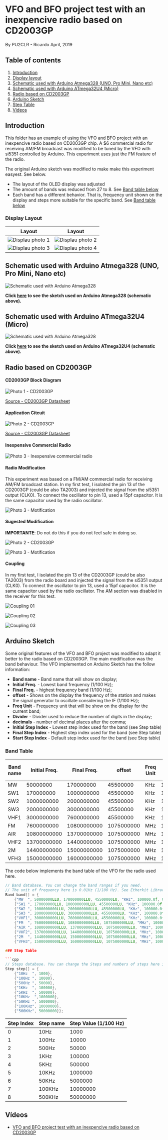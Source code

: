 # VFO and BFO project test with an inexpencive radio based on CD2003GP 

By PU2CLR - Ricardo
April, 2019

## Table of contents

1. [Introduction](https://github.com/pu2clr/VFO_BFO_OLED_ARDUINO/tree/master/Experiments/VFO_RADIO_CD2003GP#introduction)
2. [Display layout](https://github.com/pu2clr/VFO_BFO_OLED_ARDUINO/tree/master/Experiments/VFO_RADIO_CD2003GP#display-layout)
3. [Schematic used with Arduino Atmega328 (UNO, Pro Mini, Nano etc)](https://github.com/pu2clr/VFO_BFO_OLED_ARDUINO/tree/master/Experiments/VFO_RADIO_CD2003GP#schematic-used-with-arduino-atmega328-uno-pro-mini-nano-etc)
4. [Schematic used with Arduino ATmega32U4 (Micro)](https://github.com/pu2clr/VFO_BFO_OLED_ARDUINO/tree/master/Experiments/VFO_RADIO_CD2003GP#schematic-used-with-arduino-atmega32u4-micro)
5. [Radio based on CD2003GP](https://github.com/pu2clr/VFO_BFO_OLED_ARDUINO/tree/master/Experiments/VFO_RADIO_CD2003GP#radio-based-on-cd2003gp)
6. [Arduino Sketch](https://github.com/pu2clr/VFO_BFO_OLED_ARDUINO/tree/master/Experiments/VFO_RADIO_CD2003GP#arduino-sketch)
7. [Step Table](https://github.com/pu2clr/VFO_BFO_OLED_ARDUINO/tree/master/Experiments/VFO_RADIO_CD2003GP#step-table)
8. [Videos](https://github.com/pu2clr/VFO_BFO_OLED_ARDUINO/tree/master/Experiments/VFO_RADIO_CD2003GP#v%C3%ADdeos)



## Introduction

This folder has an example of using the VFO and BFO project with an inexpencive radio based on CD2003GP chip. A $6 commercial radio for receiving AM/FM broadcast was modified to be tuned by the VFO with si5351 controlled by Arduino. This experiment uses just the FM feature of the radio. 


The original Arduino sketch was modified to make make this experiment easyest. See below.

- The layout of the OLED display was adjusted 
- The amount of bands was reduced from 27 to 8. See [Band table below](https://github.com/pu2clr/VFO_BFO_OLED_ARDUINO/tree/master/Experiments/VFO_RADIO_CD2003GP#band-table)
- Each band has a different behavior. That is, frequency unit shown on the display and steps more suitable for the specific band. See [Band table below](https://github.com/pu2clr/VFO_BFO_OLED_ARDUINO/tree/master/Experiments/VFO_RADIO_CD2003GP#band-table)


### Display Layout


| Layout |  Layout |
| ------ |  ------ |
| ![Displau photo 1](https://github.com/pu2clr/VFO_BFO_OLED_ARDUINO/blob/master/Experiments/VFO_RADIO_CD2003GP/images/OLED_01.png)| ![Displau photo 2](https://github.com/pu2clr/VFO_BFO_OLED_ARDUINO/blob/master/Experiments/VFO_RADIO_CD2003GP/images/OLED_02.png) |
| ![Displau photo 3](https://github.com/pu2clr/VFO_BFO_OLED_ARDUINO/blob/master/Experiments/VFO_RADIO_CD2003GP/images/OLED_03.png)| ![Displau photo 4](https://github.com/pu2clr/VFO_BFO_OLED_ARDUINO/blob/master/Experiments/VFO_RADIO_CD2003GP/images/OLED_04.png) |


## Schematic used with Arduino Atmega328 (UNO, Pro Mini, Nano etc)

![Schematic used with Arduino Atmega328](https://github.com/pu2clr/VFO_BFO_OLED_ARDUINO/blob/master/Experiments/VFO_RADIO_CD2003GP/schematic/vfobfo_ir_schematic_atemega328.png)

__Click [here](https://github.com/pu2clr/VFO_BFO_OLED_ARDUINO/blob/master/Experiments/VFO_RADIO_CD2003GP/source/si5351_vfoCD2003GP_atmega328/si5351_vfoCD2003GP_atmega328.ino) to see the sketch used on Arduino Atmega328 (schematic above).__



## Schematic used with Arduino ATmega32U4 (Micro)

![Schematic used with Arduino Atmega328](https://github.com/pu2clr/VFO_BFO_OLED_ARDUINO/blob/master/Experiments/VFO_RADIO_CD2003GP/schematic/bfo_schematic.png)

__Click [here](https://github.com/pu2clr/VFO_BFO_OLED_ARDUINO/blob/master/Experiments/VFO_RADIO_CD2003GP/source/si5351_vfoCD2003GP_atmega32u4/si5351_vfoCD2003GP_atmega32u4.ino) to see the sketch used on Arduino ATmega32U4 (schematic above).__ 


## Radio based on CD2003GP

#### CD2003GP Block Diagram

![Photo 1 - CD2003GP](https://github.com/pu2clr/VFO_BFO_OLED_ARDUINO/blob/master/Experiments/VFO_RADIO_CD2003GP/images/CD2003GP_block_diagram_01.png)

[Source - CD2003GP Datasheet](http://www.datasheetcafe.com/cd2003gp-datasheet-pdf/)

#### Application Citcuit

![Photo 2 - CD2003GP](https://github.com/pu2clr/VFO_BFO_OLED_ARDUINO/blob/master/Experiments/VFO_RADIO_CD2003GP/images/CD2003GP_application_circuit.png)

[Source - CD2003GP Datasheet](http://www.datasheetcafe.com/cd2003gp-datasheet-pdf/)


#### Inexpensive Commercial Radio
![Photo 3 - Inexpensive commercial radio](https://github.com/pu2clr/VFO_BFO_OLED_ARDUINO/blob/master/Experiments/VFO_RADIO_CD2003GP/images/inexpensive_receiver_01.jpg)



#### Radio Modification


This experiment was based on a FM/AM commercial radio for receiving AM/FM broadcast station. 
In my first test, I isolated the pin 13 of the CD2003GP (could be also TA2003) and injected the signal from the si5351 output (CLK0). To connect the oscillator to pin 13, used a 15pf capacitor. It is the same capacitor used by the radio oscillator.




![Photo 3 - Motification ](https://github.com/pu2clr/VFO_BFO_OLED_ARDUINO/blob/master/Experiments/VFO_RADIO_CD2003GP/images/inexpensive_receiver_02.jpg)



#### Sugested Modification

__IMPORTANTE__: Do not do this if you do not feel safe in doing so.

![Photo 2 - CD2003GP](https://github.com/pu2clr/VFO_BFO_OLED_ARDUINO/blob/master/Experiments/VFO_RADIO_CD2003GP/images/CD2003GP_application_circuit_modification.png)


![Photo 3 - Motification ](https://github.com/pu2clr/VFO_BFO_OLED_ARDUINO/blob/master/Experiments/VFO_RADIO_CD2003GP/images/inexpensive_receiver_03.jpg)



#### Coupling

In my first test, I isolated the pin 13 of the CD2003GP (could be also TA2003) from the radio board and injected the signal from the si5351 output (CLK0). To connect the oscillator to pin 13, used a 15pf capacitor. It is the same capacitor used by the radio oscillator. The AM section was disabled in the receiver for this test.


![Coupling 01](https://github.com/pu2clr/VFO_BFO_OLED_ARDUINO/blob/master/Experiments/VFO_RADIO_CD2003GP/schematic/coupling_01.png)


![Coupling 02](https://github.com/pu2clr/VFO_BFO_OLED_ARDUINO/blob/master/Experiments/VFO_RADIO_CD2003GP/schematic/coupling_02.png)


![Coupling 03](https://github.com/pu2clr/VFO_BFO_OLED_ARDUINO/blob/master/Experiments/VFO_RADIO_CD2003GP/schematic/coupling_03.png)



## Arduino Sketch 

Some original features of the VFO and BFO project was modified to adapt it better to the radio based on CD2003GP. The main modification was the band behaviour. The VFO implemented on Arduino Sketch has the follow information:  

- __Band name__ - Band name that will show on display;
- __Initial Freq.__ -  Lowest band frequency (1/100 Hz);
- __Final Freq.__ - highest frequency band (1/100 Hz);
- __offset__ - Shows on the display the frequency of the station and makes the signal generator to oscillate considering the IF (1/100 Hz);
- __Freq Unit__ - Frequency unit that will be show on the display for the current band;
- __Divider__ - Divider used to reduce the number of digits in the display;
- __decimals__ - number of decimal places after the comma;
- __Initial Step Index__ - Lowest step index used for the band (see Step table)
- __Final Step Index__ - Highest step index used for the band (see Step table) 
- __Start Step Index__ - Default step index used for the band (see Step table)


### Band Table 

| Band name | Initial Freq.  | Final Freq. | offset | Freq Unit | Divider | Decimals | Initial Step Index | Final Step Index | Start Step Index |
| --------- | ----------------------- | -------------------- | ---------------- | -----------------| --------------- |------------------ | ---------------- | ---------------- | -----------|  
| MW   | 50000000 | 170000000 | 45500000 |  KHz | 100000 | 2 | 3 | 6 | 5 |
| SW1  | 170000000 | 1000000000 | 45500000  | KHz | 100000 | 2 | 2 | 6 | 3 |
| SW2  | 1000000000 | 2000000000 | 45500000  | KHz | 100000 | 2 | 2 | 6 | 3 |
| SW3  | 2000000000 | 3000000000 | 45500000  | KHz | 100000 | 2 | 2 | 6 | 3 |
| VHF1 | 3000000000 | 7600000000 | 45500000  | KHz | 100000 | 2 | 2 | 7 | 3 |
| FM   | 7600000000 | 10800000000 | 1075000000  | MHz |  100000000 | 1 | 6 | 8 | 7 |
| AIR  | 10800000000 | 13700000000 | 1075000000  | MHz | 100000000 | 2 | 2 | 8 | 5 |
| VHF2 | 13700000000 | 14400000000 | 1075000000  | MHz | 100000000 | 2 | 2 | 8 | 5 |
| 2M  | 14400000000 | 15000000000 | 1075000000  | MHz | 100000000 | 2 | 2 | 8 | 5 |
| VFH3 | 15000000000 | 16000000000 | 1075000000  | MHz| 100000000 | 2 | 2 | 8| 5 |


The code below implements the band table of the VFO for the radio used here. 


```cpp
// Band database. You can change the band ranges if you need.
// The unit of frequency here is 0.01Hz (1/100 Hz). See Etherkit Library at https://github.com/etherkit/Si5351Arduino
Band band[] = {
    {"MW  ", 50000000LLU, 170000000LLU, 45500000LU, "KHz", 100000.0f, 0, 3, 6, 5},
    {"SW1 ", 170000000LLU, 1000000000LLU, 45500000LU, "KHz", 100000.0f, 2, 1, 6, 3},
    {"SW2 ", 1000000000LLU, 2000000000LLU, 45500000LU, "KHz", 100000.0f, 2, 1, 6, 3},
    {"SW3 ", 2000000000LLU, 3000000000LLU, 45500000LU, "KHz", 100000.0f, 2, 1, 6, 3},
    {"VHF1", 3000000000LLU, 7600000000LLU, 45500000LU, "KHz", 100000.0f, 2, 1, 7, 3},
    {"FM  ", 7600000000LLU, 10800000000LLU, 1075000000LLU, "MHz", 100000000.0f, 2, 6, 8, 7},
    {"AIR ", 10800000000LLU, 13700000000LLU, 1075000000LLU, "MHz", 100000000.0f, 3, 2, 8, 5},
    {"VHF2", 13700000000LLU, 14400000000LLU, 1075000000LLU, "MHz", 100000000.0f, 3, 2, 8, 5},
    {"2M  ", 14400000000LLU, 15000000000LLU, 1075000000LLU, "MHz", 100000000.0f, 3, 2, 8, 5},
    {"VFH3", 15000000000LLU, 16000000000LLU, 1075000000LLU, "MHz", 100000000.0f, 3, 2, 8, 5}};

### Step Table 

```cpp 
// Steps database. You can change the Steps and numbers of steps here if you need.
Step step[] = {
    {"10Hz  ", 1000},
    {"100Hz ", 10000},
    {"500Hz ", 50000},
    {"1KHz  ", 100000},
    {"5KHz  ", 500000},
    {"10KHz  ",1000000},
    {"50KHz ", 5000000},
    {"100KHz", 10000000},
    {"500KHz", 50000000}};
```


| Step Index | Step name | Step Value (1/100 Hz) |
| ---------- | --------- | --------------------- | 
| 0          | 10Hz      |     1000 |
| 1          | 100Hz     |    10000 |
| 2          | 500Hz     |    50000 |
| 3          | 1KHz      |   100000 |
| 4          | 5KHz      |   500000 |
| 5          | 10KHz     |  1000000 |
| 6          | 50KHz     |  5000000 |
| 7          | 100KHz    | 10000000 |
| 8          | 500KHz    | 50000000 |



## Vídeos 

- [VFO and BFO project test with an inexpencive radio based on CD2003GP](https://youtu.be/_KgBc6vYWLg)


